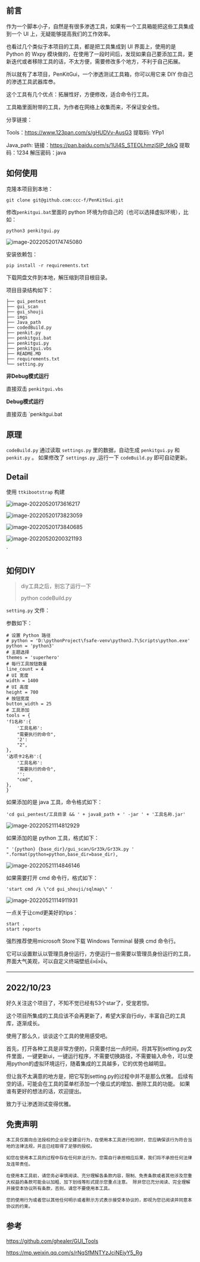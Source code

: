 ## 前言

作为一个脚本小子，自然是有很多渗透工具，如果有一个工具箱能把这些工具集成到一个 UI 上，无疑能够提高我们的工作效率。

也看过几个类似于本项目的工具，都是把工具集成到 UI 界面上，使用的是 Python 的 Wxpy 模块做的，在使用了一段时间后，发现如果自己要添加工具，更新迭代或者移除工具的话，不太方便，需要修改多个地方，不利于自己拓展。

所以就有了本项目，PenKitGui，一个渗透测试工具箱，你可以用它来 DIY 你自己的渗透工具武器库😎。

这个工具有几个优点：拓展性好，方便修改，适合命令行工具。

工具箱里面附带的工具，为作者在网络上收集而来，不保证安全性。

分享链接：

Tools：https://www.123pan.com/s/gHUDVv-AusG3 提取码: YPp1

Java_path: 链接：https://pan.baidu.com/s/1Ul4S_STEOLhmzjSIP_fdkQ 提取码：1234 解压密码：java

## 如何使用

克隆本项目到本地：

```
git clone git@github.com:ccc-f/PenKitGui.git
```

修改`penkitgui.bat`里面的 python 环境为你自己的（也可以选择虚拟环境），比如：

```
python3 penkitgui.py
```

![image-20220520174745080](imgs/README/image-20220520174745080.png)

安装依赖包：

```
pip install -r requirements.txt
```

下载网盘文件到本地，解压缩到项目根目录。

项目目录结构如下：

```
├── gui_pentest
├── gui_scan
├── gui_shouji
├── imgs
├── Java_path
├── codedBuild.py
├── penkit.py
├── penkitgui.bat
├── penkitgui.py
├── penkitgui.vbs
├── README.MD
├── requirements.txt
└── setting.py
```

**非Debug模式运行**

直接双击 `penkitgui.vbs`

**Debug模式运行**

直接双击 `penkitgui.bat

## 原理

`codeBuild.py`  通过读取 `settings.py` 里的数据，自动生成 `penkitgui.py` 和 `penkit.py` 。
如果修改了 `settings.py` ,运行一下 `codeBuild.py` 即可自动更新。

## Detail

使用 `ttkibootstrap` 构建

![image-20220520173616217](imgs/README/image-20220520173616217.png)

![image-20220520173823059](imgs/README/image-20220520173823059.png)

![image-20220520173840685](imgs/README/image-20220520173840685.png)



![image-20220520200321193](imgs/README/image-20220520200321193.png)

`

## 如何DIY

> diy工具之后，别忘了运行一下 
>
> python codeBuild.py

`setting.py` 文件：

参数如下：

```
# 设置 Python 路径
# python = 'D:\pythonProject\fsafe-venv\python3.7\Scripts\python.exe'
python = 'python3'
# 主题选择
themes = 'superhero'
# 每行工具按钮数量
line_count = 4
# UI 宽度
width = 1400
# UI 高度
height = 700
# 按钮宽度
button_width = 25
# 工具添加
tools = {
'f1名称':{
	'工具名称':
	"需要执行的命令",
	'2':
	"2",
},
'选项卡2名称':{
	'工具名称':
	"需要执行的命令",
	'':
	"cmd",
},
}
```

如果添加的是 java 工具，命令格式如下：

```
'cd gui_pentest/工具目录 && ' + java8_path + ' -jar ' + '工具名称.jar'
```

![image-20220521114812929](imgs/README/image-20220521114812929.png)

如果添加的是 python 工具，格式如下：

```
" '{python} {base_dir}/gui_scan/Gr33k/Gr33k.py ' ".format(python=python,base_dir=base_dir),
```

![image-20220521114846146](imgs/README/image-20220521114846146.png)

如果需要打开 cmd 命令行，格式如下：

```
'start cmd /k \"cd gui_shouji/sqlmap\" '
```

![image-20220521114911931](imgs/README/image-20220521114911931.png)

一点关于让cmd更美好的tips：

```
start .	
start reports
```

强烈推荐使用microsoft Store下载 Windows Terminal 替换 cmd 命令行。

它可以设置默认以管理员身份运行，方便运行一些需要以管理员身份运行的工具，界面大气美观，可以自定义终端壁纸👍👍👍。



----------------------------
## 2022/10/23

好久关注这个项目了，不知不觉已经有53个star了，受宠若惊。

这个项目所集成的工具应该不会再更新了，希望大家自行diy，丰富自己的工具库，逐渐成长。

使用了那么久，谈谈这个工具的使用感受吧。

首先，打开各种工具是非常方便的，只需要付出一点时间，将其写到setting.py文件里面，一键更新ui，一键运行程序，不需要切换路径，不需要输入命令，可以使用python的虚拟环境运行，随着集成的工具越多，它的优势也越明显。

但让我不太满意的地方是，把它写到setting.py的过程中并不是那么优雅。
后续有空的话，可能会在工具的菜单栏添加一个傻瓜式的增加、删除工具的功能。
如果谁有更好的想法的话，欢迎提出。

致力于让渗透测试变得优雅。

## 免责声明

```
本工具仅面向合法授权的企业安全建设行为，在使用本工具进行检测时，您应确保该行为符合当地的法律法规，并且已经取得了足够的授权。  

如您在使用本工具的过程中存在任何非法行为，您需自行承担相应后果，我们将不承担任何法律及连带责任。 

在使用本工具前，请您务必审慎阅读、充分理解各条款内容，限制、免责条款或者其他涉及您重大权益的条款可能会以加粗、加下划线等形式提示您重点注意。 除非您已充分阅读、完全理解并接受本协议所有条款，否则，请您不要使用本工具。

您的使用行为或者您以其他任何明示或者默示方式表示接受本协议的，即视为您已阅读并同意本协议的约束。 
```

## 参考

https://github.com/ghealer/GUI_Tools

https://mp.weixin.qq.com/s/rNqSfMNTYzJciNEjyY5_Rg




